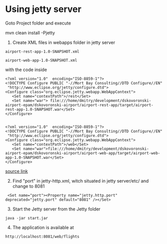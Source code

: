 # Using jetty server

Goto Project folder and execute  

mvn clean install -Pjetty
    
1. Create XML files in webapps folder in jetty server
```
airport-rest-app-1.0-SNAPSHOT.xml
```
```
airport-web-app-1.0-SNAPSHOT.xml
```
with the code inside
 ```
<?xml version="1.0"  encoding="ISO-8859-1"?>
<!DOCTYPE Configure PUBLIC "-//Mort Bay Consulting//DTD Configure//EN" 
  "http://www.eclipse.org/jetty/configure.dtd">
<Configure class="org.eclipse.jetty.webapp.WebAppContext">
    <Set name="contextPath">/rest</Set>
    <Set name="war"> file:///home/dmitry/development/dskovoronski-airport-epam/dskovoronski-airport/airport-rest-app/target/airport-rest-app-1.0-SNAPSHOT.war</Set>
</Configure>


<?xml version="1.0"  encoding="ISO-8859-1"?>
<!DOCTYPE Configure PUBLIC "-//Mort Bay Consulting//DTD Configure//EN" 
  "http://www.eclipse.org/jetty/configure.dtd">
<Configure class="org.eclipse.jetty.webapp.WebAppContext">
    <Set name="contextPath">/web</Set>
    <Set name="war">file:///home/dmitry/development/dskovoronski-airport-epam/dskovoronski-airport/airport-web-app/target/airport-web-app-1.0-SNAPSHOT.war</Set>
</Configure>
 ```

[source link]( https://www.baeldung.com/deploy-to-jetty "click")

2. Find "port" in jetty-http.xml, witch situated in jetty server/etc/  and change to 8081
 ```
  <Set name="port"><Property name="jetty.http.port" deprecated="jetty.port" default="8081" /></Set>
 ```

3. Start the Jetty server from the Jetty folder

 ```
 java -jar start.jar 
 ```
4. The application is available at

 ```
http://localhost:8081/web/flights

 ```



